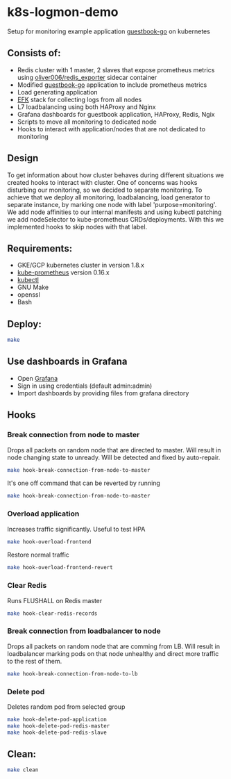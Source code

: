 # k8s-logmon-demo
Setup for monitoring example application [guestbook-go](https://github.com/kubernetes/kubernetes/tree/master/examples/guestbook-go) on kubernetes

## Consists of:
* Redis cluster with 1 master, 2 slaves that expose prometheus metrics using [oliver006/redis_exporter](https://github.com/oliver006/redis_exporter) sidecar container
* Modified [guestbook-go](https://github.com/kubernetes/examples/tree/master/guestbook-go) application to include prometheus metrics
* Load generating application
* [EFK](https://docs.fluentd.org/v0.12/articles/docker-logging-efk-compose) stack for collecting logs from all nodes
* L7 loadbalancing using both HAProxy and Nginx
* Grafana dashboards for guestbook application, HAProxy, Redis, Ngix
* Scripts to move all monitoring to dedicated node
* Hooks to interact with application/nodes that are not dedicated to monitoring

## Design
To get information about how cluster behaves during different situations we created hooks to interact with cluster.
One of concerns was hooks disturbing our monitoring, so we decided to separate monitoring.
To achieve that we deploy all monitoring, loadbalancing, load generator to separate instance, by marking one node with label 'purpose=monitoring'.
We add node affinities to our internal manifests and using kubectl patching we add nodeSelector to kube-prometheus CRDs/deployments.
With this we implemented hooks to skip nodes with that label.

## Requirements:
* GKE/GCP kubernetes cluster in version 1.8.x
* [kube-prometheus](https://github.com/coreos/prometheus-operator/tree/master/contrib/kube-prometheus) version 0.16.x
* [kubectl](https://kubernetes.io/docs/tasks/tools/install-kubectl/)
* GNU Make
* openssl
* Bash

## Deploy:
```bash
make
```

## Use dashboards in Grafana
* Open [Grafana](http://localhost:8001/api/v1/proxy/namespaces/monitoring/services/grafana:3000)
* Sign in using credentials (default admin:admin)
* Import dashboards by providing files from grafana directory


## Hooks
### Break connection from node to master
Drops all packets on random node that are directed to master.
Will result in node changing state to unready.
Will be detected and fixed by auto-repair.
```bash
make hook-break-connection-from-node-to-master
```
It's one off command that can be reverted by running
```bash
make hook-break-connection-from-node-to-master
```
### Overload application

Increases traffic significantly. Useful to test HPA
```bash
make hook-overload-frontend
```
Restore normal traffic
```bash
make hook-overload-frontend-revert
```
### Clear Redis
Runs FLUSHALL on Redis master
```bash
make hook-clear-redis-records
```

### Break connection from loadbalancer to node
Drops all packets on random node that are comming from LB.
Will result in loadbalancer marking pods on that node unhealthy and direct more traffic to the rest of them.
```bash
make hook-break-connection-from-node-to-lb
```

### Delete pod
Deletes random pod from selected group
```bash
make hook-delete-pod-application
make hook-delete-pod-redis-master
make hook-delete-pod-redis-slave
```

## Clean:
```bash
make clean
```
